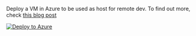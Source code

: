 Deploy a VM in Azure to be used as host for remote dev. To find out more, check [this blog post](https://tobiasfenster.io/remote-dev-with-vs-code-against-a-windows-host-is-easy-now)

[![Deploy to Azure](https://aka.ms/deploytoazurebutton)](https://portal.azure.com/#create/Microsoft.Template/uri/https%3A%2F%2Fraw.githubusercontent.com%2Fcosmoconsult%2Fremote-dev%2Fenable_pwd%2Ftemplate.json)
